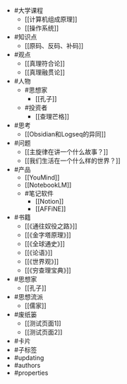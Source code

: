 - #大学课程
	- [[计算机组成原理]]
	- [[操作系统]]
- #知识点
	- [[原码、反码、补码]]
- #观点
	- [[真理符合论]]
	- [[真理融贯论]]
- #人物
	- #思想家
		- [[孔子]]
	- #投资者
		- [[查理芒格]]
- #思考
	- [[Obsidian和Logseq的异同]]
- #问题
	- [[主旋律在讲一个什么故事？]]
	- [[我们生活在一个什么样的世界？]]
- #产品
	- [[YouMind]]
	- [[NotebookLM]]
	- #笔记软件
		- [[Notion]]
		- [[AFFiNE]]
- #书籍
	- [[《通往奴役之路》]]
	- [[《金字塔原理》]]
	- [[《全球通史》]]
	- [[《论语》]]
	- [[《世界观》]]
	- [[《穷查理宝典》]]
- #思想家
	- [[孔子]]
- #思想流派
	- [[儒家]]
- #废纸篓
	- [[测试页面1]]
	- [[测试页面2]]
- #卡片
- #子标签
- #updating
- #authors
- #properties